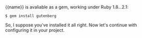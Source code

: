 {{name}} is avaliable as a gem, working under Ruby 1.8...2.1:

    $ gem install gutenberg

So, I suppose you've installed it all right. Now let's continue
with configuring it in your project.
